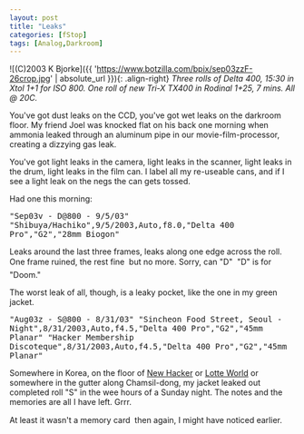 ```yaml
---
layout: post
title: "Leaks"
categories: [fStop]
tags: [Analog,Darkroom]
---
```



![(C)2003 K Bjorke]({{ 'https://www.botzilla.com/bpix/sep03zzF-26crop.jpg' | absolute_url }}){: .align-right}
<i>Three rolls of Delta 400, 15:30 in Xtol 1+1 for ISO 800. One roll of new Tri-X TX400 in Rodinal 1+25, 7 mins. All @ 20C.</i>

You've got dust leaks on the CCD, you've got wet leaks on the darkroom floor. My friend Joel was knocked flat on his back one morning when ammonia leaked through an aluminum pipe in our movie-film-processor, creating a dizzying gas leak.

You've got light leaks in the camera, light leaks in the scanner, light leaks in the drum, light leaks in the film can. I label all my re-useable cans, and if I see a light leak on the negs the can gets tossed.

Had one this morning:

<tt>"Sep03v - D@800 - 9/5/03"
"Shibuya/Hachiko",9/5/2003,Auto,f8.0,"Delta 400 Pro","G2","28mm Biogon"</tt>

Leaks around the last three frames, leaks along one edge across the roll. One frame ruined, the rest fine &#151; but no more. Sorry, can "D" &#151; "D" is for "Doom."

The worst leak of all, though, is a leaky pocket, like the one in my green jacket.

<tt>"Aug03z - S@800 - 8/31/03"
"Sincheon Food Street, Seoul - Night",8/31/2003,Auto,f4.5,"Delta 400 Pro","G2","45mm Planar"
"Hacker Membership Discoteque",8/31/2003,Auto,f4.5,"Delta 400 Pro","G2","45mm Planar"</tt>

Somewhere in Korea, on the floor of <a href="http://www.giganet.net/clubber/groove/guides/SKorea/seoul.html">New Hacker</a> or <a href="http://www.lotteworld.com/english/e_index.html">Lotte World</a> or somewhere in the gutter along Chamsil-dong, my jacket leaked out completed roll "S" in the wee hours of a Sunday night. The notes and the memories are all I have left. Grrr.

At least it wasn't a memory card &#151; then again, I might have noticed earlier.

